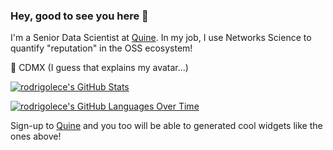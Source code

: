 ### Hey, good to see you here 👋

I'm a Senior Data Scientist at [Quine](quine.sh). In my job, I use Networks Science to quantify "reputation" in the OSS ecosystem!

📍 CDMX (I guess that explains my avatar...)

[![rodrigolece's GitHub Stats](https://stats.quine.sh/rodrigolece/github?theme=light)](https://quine.sh)

[![rodrigolece's GitHub Languages Over Time](https://stats.quine.sh/rodrigolece/languages-over-time?theme=light)](https://quine.sh)

Sign-up to [Quine](quine.sh) and you too will be able to generated cool widgets like the ones above!

<!--
**rodrigolece/rodrigolece** is a ✨ _special_ ✨ repository because its `README.md` (this file) appears on your GitHub profile.

Here are some ideas to get you started:

- 🔭 I’m currently working on ...
- 🌱 I’m currently learning ...
- 👯 I’m looking to collaborate on ...
- 🤔 I’m looking for help with ...
- 💬 Ask me about ...
- 📫 How to reach me: ...
- 😄 Pronouns: ...
- ⚡ Fun fact: ...
-->
